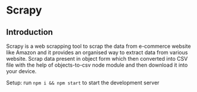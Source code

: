 # Scrapy
## Introduction
Scrapy is a web scrapping tool to scrap the data from e-commerce website like Amazon and it provides an organised way to extract data from various website. Scrap data present in object form which then converted into CSV file with the help of objects-to-csv node module and then download it into your device. 

Setup: run ```npm i && npm start``` to start the development server


